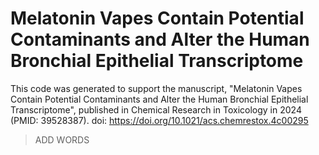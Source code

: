 # Melatonin Vapes Contain Potential Contaminants and Alter the Human Bronchial Epithelial Transcriptome

This code was generated to support the manuscript, "Melatonin Vapes Contain Potential Contaminants and Alter the Human Bronchial Epithelial Transcriptome", published in Chemical Research in Toxicology in 2024 (PMID: 39528387). doi: https://doi.org/10.1021/acs.chemrestox.4c00295

> ADD WORDS
